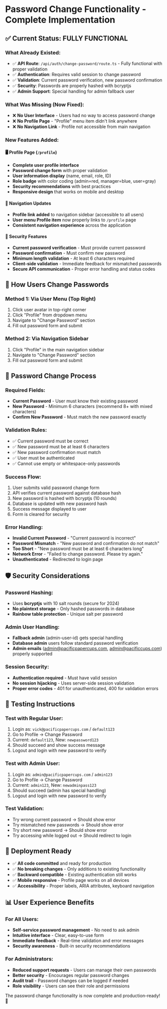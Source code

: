 # Password Change Functionality - Complete Implementation

## ✅ **Current Status: FULLY FUNCTIONAL**

### **What Already Existed:**
- ✅ **API Route**: `/api/auth/change-password/route.ts` - Fully functional with proper validation
- ✅ **Authentication**: Requires valid session to change password
- ✅ **Validation**: Current password verification, new password confirmation
- ✅ **Security**: Passwords are properly hashed with bcryptjs
- ✅ **Admin Support**: Special handling for admin fallback user

### **What Was Missing (Now Fixed):**
- ❌ **No User Interface** - Users had no way to access password change
- ❌ **No Profile Page** - "Profile" menu item didn't link anywhere  
- ❌ **No Navigation Link** - Profile not accessible from main navigation

### **New Features Added:**

#### 🖥️ **Profile Page** (`/profile`)
- **Complete user profile interface**
- **Password change form** with proper validation
- **User information display** (name, email, role, ID)
- **Role badge** with color coding (admin=red, manager=blue, user=gray)
- **Security recommendations** with best practices
- **Responsive design** that works on mobile and desktop

#### 🧭 **Navigation Updates**
- **Profile link added** to navigation sidebar (accessible to all users)
- **User menu Profile item** now properly links to `/profile` page
- **Consistent navigation experience** across the application

#### 🔐 **Security Features**
- **Current password verification** - Must provide current password
- **Password confirmation** - Must confirm new password
- **Minimum length validation** - At least 6 characters required
- **Client-side validation** - Immediate feedback for mismatched passwords
- **Secure API communication** - Proper error handling and status codes

## 🎯 **How Users Change Passwords**

### **Method 1: Via User Menu (Top Right)**
1. Click user avatar in top-right corner
2. Click "Profile" from dropdown menu
3. Navigate to "Change Password" section
4. Fill out password form and submit

### **Method 2: Via Navigation Sidebar**
1. Click "Profile" in the main navigation sidebar
2. Navigate to "Change Password" section
3. Fill out password form and submit

## 📝 **Password Change Process**

### **Required Fields:**
- **Current Password** - User must know their existing password
- **New Password** - Minimum 6 characters (recommend 8+ with mixed characters)
- **Confirm New Password** - Must match the new password exactly

### **Validation Rules:**
- ✅ Current password must be correct
- ✅ New password must be at least 6 characters
- ✅ New password confirmation must match
- ✅ User must be authenticated
- ✅ Cannot use empty or whitespace-only passwords

### **Success Flow:**
1. User submits valid password change form
2. API verifies current password against database hash
3. New password is hashed with bcryptjs (10 rounds)
4. Database is updated with new password hash
5. Success message displayed to user
6. Form is cleared for security

### **Error Handling:**
- **Invalid Current Password** - "Current password is incorrect"
- **Password Mismatch** - "New password and confirmation do not match"
- **Too Short** - "New password must be at least 6 characters long"
- **Network Error** - "Failed to change password. Please try again."
- **Unauthenticated** - Redirected to login page

## 🛡️ **Security Considerations**

### **Password Hashing:**
- Uses **bcryptjs** with 10 salt rounds (secure for 2024)
- **No plaintext storage** - Only hashed passwords in database
- **Rainbow table protection** - Unique salt per password

### **Admin User Handling:**
- **Fallback admin** (admin-user-id) gets special handling
- **Database admin** users follow standard password verification
- **Admin emails** (admin@pacificpapercups.com, admin@pacificcups.com) properly supported

### **Session Security:**
- **Authentication required** - Must have valid session
- **No session hijacking** - Uses server-side session validation
- **Proper error codes** - 401 for unauthenticated, 400 for validation errors

## 🧪 **Testing Instructions**

### **Test with Regular User:**
1. Login as: `vick@pacificpapercups.com` / `default123`
2. Go to Profile → Change Password
3. Current: `default123`, New: `newpassword123`
4. Should succeed and show success message
5. Logout and login with new password to verify

### **Test with Admin User:**
1. Login as: `admin@pacificpapercups.com` / `admin123`
2. Go to Profile → Change Password  
3. Current: `admin123`, New: `newadminpass123`
4. Should succeed (admin has special handling)
5. Logout and login with new password to verify

### **Test Validation:**
- Try wrong current password → Should show error
- Try mismatched new passwords → Should show error  
- Try short new password → Should show error
- Try accessing while logged out → Should redirect to login

## 🚀 **Deployment Ready**

- ✅ **All code committed** and ready for production
- ✅ **No breaking changes** - Only additions to existing functionality
- ✅ **Backward compatible** - Existing authentication still works
- ✅ **Mobile responsive** - Profile page works on all devices
- ✅ **Accessibility** - Proper labels, ARIA attributes, keyboard navigation

## 📊 **User Experience Benefits**

### **For All Users:**
- **Self-service password management** - No need to ask admin
- **Intuitive interface** - Clear, easy-to-use form
- **Immediate feedback** - Real-time validation and error messages
- **Security awareness** - Built-in security recommendations

### **For Administrators:**
- **Reduced support requests** - Users can manage their own passwords
- **Better security** - Encourages regular password changes
- **Audit trail** - Password changes can be logged if needed
- **Role visibility** - Users can see their role and permissions

The password change functionality is now complete and production-ready! 🎉